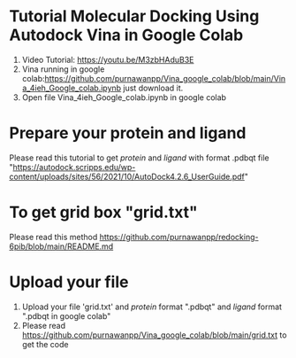 # Tutorial Molecular Docking Using Autodock Vina in Google Colab 
1. Video Tutorial: https://youtu.be/M3zbHAduB3E
2. Vina running in google colab:https://github.com/purnawanpp/Vina_google_colab/blob/main/Vina_4ieh_Google_colab.ipynb just download it.
3. Open file Vina_4ieh_Google_colab.ipynb in google colab

# Prepare your protein and ligand 
Please read this tutorial to get _protein_ and _ligand_ with format .pdbqt file "https://autodock.scripps.edu/wp-content/uploads/sites/56/2021/10/AutoDock4.2.6_UserGuide.pdf"

# To get grid box "grid.txt" 
Please read this method https://github.com/purnawanpp/redocking-6pib/blob/main/README.md

# Upload your file
1. Upload your file 'grid.txt' and _protein_ format ".pdbqt" and _ligand_ format ".pdbqt in google colab"
2. Please read https://github.com/purnawanpp/Vina_google_colab/blob/main/grid.txt to get the code


